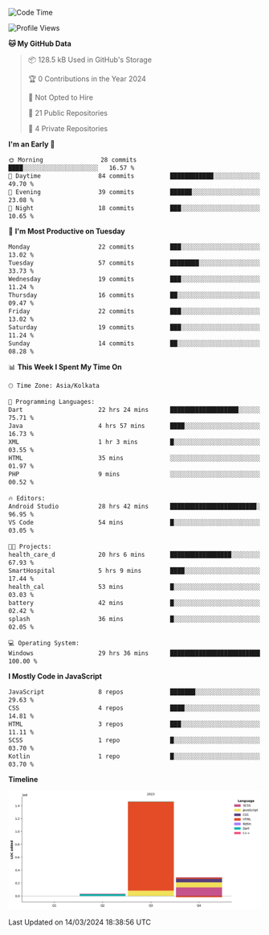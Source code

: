 <!--START_SECTION:waka-->
![Code Time](http://img.shields.io/badge/Code%20Time-272%20hrs%2030%20mins-blue)

![Profile Views](http://img.shields.io/badge/Profile%20Views-0-blue)

**🐱 My GitHub Data** 

> 📦 128.5 kB Used in GitHub's Storage 
 > 
> 🏆 0 Contributions in the Year 2024
 > 
> 🚫 Not Opted to Hire
 > 
> 📜 21 Public Repositories 
 > 
> 🔑 4 Private Repositories 
 > 
**I'm an Early 🐤** 

```text
🌞 Morning                28 commits          ████░░░░░░░░░░░░░░░░░░░░░   16.57 % 
🌆 Daytime                84 commits          ████████████░░░░░░░░░░░░░   49.70 % 
🌃 Evening                39 commits          ██████░░░░░░░░░░░░░░░░░░░   23.08 % 
🌙 Night                  18 commits          ███░░░░░░░░░░░░░░░░░░░░░░   10.65 % 
```
📅 **I'm Most Productive on Tuesday** 

```text
Monday                   22 commits          ███░░░░░░░░░░░░░░░░░░░░░░   13.02 % 
Tuesday                  57 commits          ████████░░░░░░░░░░░░░░░░░   33.73 % 
Wednesday                19 commits          ███░░░░░░░░░░░░░░░░░░░░░░   11.24 % 
Thursday                 16 commits          ██░░░░░░░░░░░░░░░░░░░░░░░   09.47 % 
Friday                   22 commits          ███░░░░░░░░░░░░░░░░░░░░░░   13.02 % 
Saturday                 19 commits          ███░░░░░░░░░░░░░░░░░░░░░░   11.24 % 
Sunday                   14 commits          ██░░░░░░░░░░░░░░░░░░░░░░░   08.28 % 
```


📊 **This Week I Spent My Time On** 

```text
🕑︎ Time Zone: Asia/Kolkata

💬 Programming Languages: 
Dart                     22 hrs 24 mins      ███████████████████░░░░░░   75.71 % 
Java                     4 hrs 57 mins       ████░░░░░░░░░░░░░░░░░░░░░   16.73 % 
XML                      1 hr 3 mins         █░░░░░░░░░░░░░░░░░░░░░░░░   03.55 % 
HTML                     35 mins             ░░░░░░░░░░░░░░░░░░░░░░░░░   01.97 % 
PHP                      9 mins              ░░░░░░░░░░░░░░░░░░░░░░░░░   00.52 % 

🔥 Editors: 
Android Studio           28 hrs 42 mins      ████████████████████████░   96.95 % 
VS Code                  54 mins             █░░░░░░░░░░░░░░░░░░░░░░░░   03.05 % 

🐱‍💻 Projects: 
health_care_d            20 hrs 6 mins       █████████████████░░░░░░░░   67.93 % 
SmartHospital            5 hrs 9 mins        ████░░░░░░░░░░░░░░░░░░░░░   17.44 % 
health_cal               53 mins             █░░░░░░░░░░░░░░░░░░░░░░░░   03.03 % 
battery                  42 mins             █░░░░░░░░░░░░░░░░░░░░░░░░   02.42 % 
splash                   36 mins             █░░░░░░░░░░░░░░░░░░░░░░░░   02.05 % 

💻 Operating System: 
Windows                  29 hrs 36 mins      █████████████████████████   100.00 % 
```

**I Mostly Code in JavaScript** 

```text
JavaScript               8 repos             ███████░░░░░░░░░░░░░░░░░░   29.63 % 
CSS                      4 repos             ████░░░░░░░░░░░░░░░░░░░░░   14.81 % 
HTML                     3 repos             ███░░░░░░░░░░░░░░░░░░░░░░   11.11 % 
SCSS                     1 repo              █░░░░░░░░░░░░░░░░░░░░░░░░   03.70 % 
Kotlin                   1 repo              █░░░░░░░░░░░░░░░░░░░░░░░░   03.70 % 
```



**Timeline**

![Lines of Code chart](https://raw.githubusercontent.com/sairam030/sairam030/main/assets/bar_graph.png)


 Last Updated on 14/03/2024 18:38:56 UTC
<!--END_SECTION:waka-->
